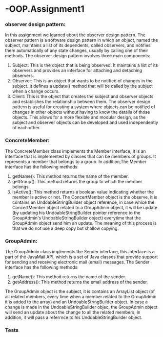 # -OOP.Assignment1

### observer design pattern:

In this assignment we learned about the observer design pattern.
The observer pattern is a software design pattern in which an object, named the subject, maintains a list of its dependents,
called observers, and notifies them automatically of any state changes, usually by calling one of their methods.
The observer design pattern involves three main components:
1. Subject: This is the object that is being observed. It maintains a list of its observers and provides an
interface for attaching and detaching observers.
2. Observer: This is an object that wants to be notified of changes in the subject. It defines a update() method
that will be called by the subject when a change occurs.
3. Client: This is the object that creates the subject and observer objects and establishes the relationship between them.
The observer design pattern is useful for creating a system where objects can be notified of changes in other objects
without having to know the details of those objects. This allows for a more flexible and modular design,
as the subject and observer objects can be developed and used independently of each other.

### ConcreteMember:
The ConcreteMember class implements the Member interface, It is an interface that is implemented by classes that can be
members of groups. It represents a member that belongs to a group. 
In addition,The Member interface has the following methods:
1. getName(): This method returns the name of the member.
2. getGroup(): This method returns the group to which the member belongs.
3. isActive(): This method returns a boolean value indicating whether the member is active or not.
The ConcertMember object is the observe, it is contains an UndoableStringBuilder object reference, in case whice the ConcertMember object
related to a GroupAdmin object, it will be update (by updating his UndoableStringBuilder pointer reference to the GroupAdmin's 
UndoableStringBuilder object) everytime that the GroupAdmin object send him an update.
The meaning of this process is that we do not use a deep copy  but shallow copying.

### GroupAdmin:
The GroupAdmin class implements the Sender interface, this interface is a part of the JavaMail API, which is a set of Java classes that
provide support for sending and receiving electronic mail (email) messages.
The Sender interface has the following methods:
1. getName(): This method returns the name of the sender.
2. getAddress(): This method returns the email address of the sender.

The GroupAdmin object is the subject, it is contains an ArrayList object (of all related members, every time when a member related to the
GroupAdmin it is added to the array) and an UndoableStringBuilder object.
In case a change is made in the UndoableStringBuilder objec, the GroupAdmin object will send an update about the change to all the related members, 
in addition, it will pass a referrnce to his UndoableStringBuilder object.

### Tests



